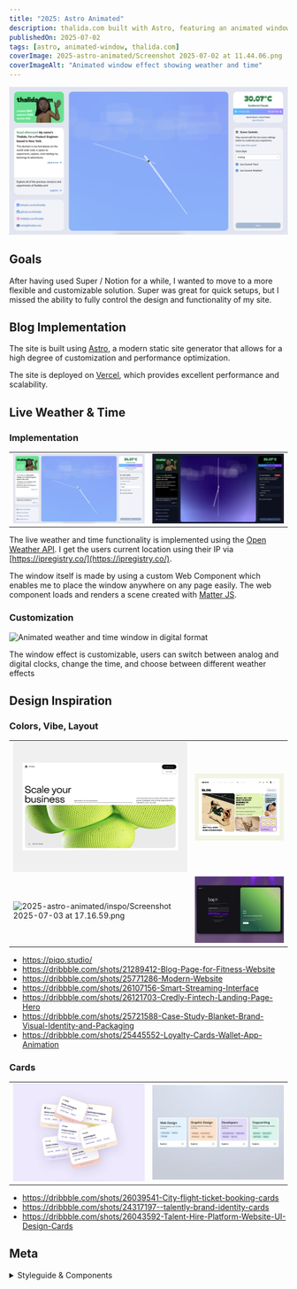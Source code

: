 ```yaml
---
title: "2025: Astro Animated"
description: thalida.com built with Astro, featuring an animated window effect.
publishedOn: 2025-07-02
tags: [astro, animated-window, thalida.com]
coverImage: 2025-astro-animated/Screenshot 2025-07-02 at 11.44.06.png
coverImageAlt: "Animated window effect showing weather and time"
---
```


![2025-astro-animated/Screenshot 2025-07-03 at 16.48.24.png](<2025-astro-animated/Screenshot 2025-07-03 at 16.48.24.png>)


## Goals

After having used Super / Notion for a while, I wanted to move to a more flexible and customizable solution.
Super was great for quick setups, but I missed the ability to fully control the design and functionality of my site.


## Blog Implementation

The site is built using [Astro](https://astro.build/), a modern static site generator that allows for a high degree of
customization and performance optimization.

The site is deployed on [Vercel](https://vercel.com/), which provides excellent performance and scalability.


## Live Weather & Time


### Implementation

| | |
| ---- | ----------- |
| ![2025-astro-animated/Screenshot 2025-07-03 at 16.48.24.png](<2025-astro-animated/Screenshot 2025-07-03 at 16.48.24.png>) | ![2025-astro-animated/Screenshot 2025-07-03 at 16.53.46.png](<2025-astro-animated/Screenshot 2025-07-03 at 16.53.46.png>) |

The live weather and time functionality is implemented using the [Open Weather API](https://openweathermap.org/api).
I get the users current location using their IP via [https://ipregistry.co/](https://ipregistry.co/).

The window itself is made by using a custom Web Component which enables me to place the window anywhere on any page easily.
The web component loads and renders a scene created with [Matter JS](https://brm.io/matter-js/).


### Customization

<img
src="/public/content/versions/2025-astro-animated/weather-digital.gif"
alt="Animated weather and time window in digital format" />

The window effect is customizable, users can switch between analog and digital clocks, change the time,
and choose between different weather effects


## Design Inspiration


### Colors, Vibe, Layout

| | |
| ---- | ----------- |
| ![2025-astro-animated/inspo/Screenshot 2025-07-03 at 17.16.38.png](<2025-astro-animated/inspo/Screenshot 2025-07-03 at 17.16.38.png>) | ![2025-astro-animated/inspo/Screenshot 2025-07-03 at 17.16.48.png](<2025-astro-animated/inspo/Screenshot 2025-07-03 at 17.16.48.png>) |
| ![2025-astro-animated/inspo/Screenshot 2025-07-03 at 17.16.59.png](<2025-astro-animated/inspo/Screenshot 2025-07-03 at 17.16.59.png>) | ![2025-astro-animated/inspo/Screenshot 2025-07-03 at 17.17.15.png](<2025-astro-animated/inspo/Screenshot 2025-07-03 at 17.17.15.png>) |


- <https://piqo.studio/>
- <https://dribbble.com/shots/21289412-Blog-Page-for-Fitness-Website>
- <https://dribbble.com/shots/25771286-Modern-Website>
- <https://dribbble.com/shots/26107156-Smart-Streaming-Interface>
- <https://dribbble.com/shots/26121703-Credly-Fintech-Landing-Page-Hero>
- <https://dribbble.com/shots/25721588-Case-Study-Blanket-Brand-Visual-Identity-and-Packaging>
- <https://dribbble.com/shots/25445552-Loyalty-Cards-Wallet-App-Animation>


### Cards

| | |
| ---- | ----------- |
| ![2025-astro-animated/inspo/Screenshot 2025-07-03 at 17.11.17.png](<2025-astro-animated/inspo/Screenshot 2025-07-03 at 17.11.17.png>) | ![2025-astro-animated/inspo/Screenshot 2025-07-03 at 17.12.47.png](<2025-astro-animated/inspo/Screenshot 2025-07-03 at 17.12.47.png>) |

- <https://dribbble.com/shots/26039541-City-flight-ticket-booking-cards>
- <https://dribbble.com/shots/24317197--talently-brand-identity-cards>
- <https://dribbble.com/shots/26043592-Talent-Hire-Platform-Website-UI-Design-Cards>


## Meta

<details>
  <summary>Styleguide & Components</summary>


### Admonitions


#### Note

> [!NOTE]
> Optional information that can help users understand the context or provide additional insights.

```md
> [!NOTE]
> Optional information that can help users understand the context or provide additional insights.
```


#### Tip

> [!TIP]
> Optional information to help a user be more successful.

```md
> [!TIP]
> Optional information to help a user be more successful.
```


#### Important

> [!IMPORTANT]
> Crucial information necessary for users to succeed.

```md
> [!IMPORTANT]
> Crucial information necessary for users to succeed.
```


#### Warning

> [!WARNING]
> Critical content demanding immediate user attention due to potential risks.

```md
> [!WARNING]
> Critical content demanding immediate user attention due to potential risks.
```


#### Caution

> [!CAUTION]
> Negative potential consequences of an action.

```md
> [!CAUTION]
> Negative potential consequences of an action.
```

</details>
